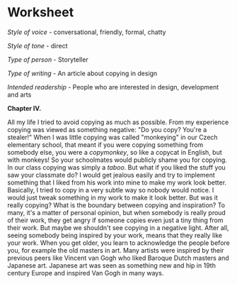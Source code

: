 # Worksheet

*Style of voice* - conversational, friendly, formal, chatty

*Style of tone* - direct

*Type of person* - Storyteller 

*Type of writing* - An article about copying in design 

*Intended readership* - People who are interested in design, development and arts 

**Chapter IV.**

All my life I tried to avoid copying as much as possible. From my experience copying was viewed as something negative: "Do you copy? You're a stealer!"  When I was little copying was called "monkeying" in our Czech elementary school, that meant if you were copying something from somebody else, you were a *copymonkey*, so like a copycat in English, but with monkeys! So your schoolmates would publicly shame you for copying. In our class copying was simply a *taboo*. But what if you liked the stuff you saw your classmate do? I would get jealous easily and try to implement something that I liked from his work into mine to make my work look better. Basically, I tried to copy in a very subtle way so nobody would notice. I would just tweak something in my work to make it look better. But was it really copying? What is the boundary between copying and inspiration? To many, it's a matter of personal opinion, but when somebody is really proud of their work, they get angry if someone copies even just a tiny thing from their work. But maybe we shouldn't see copying in a negative light. After all, seeing somebody being inspired by your work, means that they really like your work. When you get older, you learn to acknowledge the people before you, for example the old masters in art. Many artists were inspired by their previous peers like Vincent van Gogh who liked Baroque Dutch masters and Japanese art. Japanese art was seen as something new and hip in 19th century Europe and inspired Van Gogh in many ways. 


